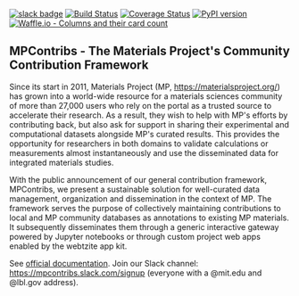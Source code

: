 [![slack badge](https://mpcontribs-slackin.herokuapp.com/badge.svg)](https://mpcontribs-slackin.herokuapp.com/)
[![Build Status](https://travis-ci.org/materialsproject/MPContribs.svg?branch=master)](https://travis-ci.org/materialsproject/MPContribs)
[![Coverage Status](https://coveralls.io/repos/materialsproject/MPContribs/badge.svg?branch=master&service=github)](https://coveralls.io/github/materialsproject/MPContribs?branch=master)
[![PyPI version](https://badge.fury.io/py/mpcontribs.svg)](https://badge.fury.io/py/mpcontribs)
[![Waffle.io - Columns and their card count](https://badge.waffle.io/materialsproject/MPContribs.svg?columns=all)](https://waffle.io/materialsproject/MPContribs)

MPContribs - The Materials Project's Community Contribution Framework
---------------------------------------------------------------------

Since its start in 2011, Materials Project (MP, https://materialsproject.org/)
has grown into a world-wide resource for a materials sciences community of more
than 27,000 users who rely on the portal as a trusted source to accelerate
their research. As a result, they wish to help with MP's efforts by
contributing back, but also ask for support in sharing their experimental and
computational datasets alongside MP's curated results. This provides the
opportunity for researchers in both domains to validate calculations or
measurements almost instantaneously and use the disseminated data for
integrated materials studies.

With the public announcement of our general contribution framework, MPContribs,
we present a sustainable solution for well-curated data management,
organization and dissemination in the context of MP. The framework serves the
purpose of collectively maintaining contributions to local and MP community
databases as annotations to existing MP materials. It subsequently disseminates
them through a generic interactive gateway powered by Jupyter notebooks or
through custom project web apps enabled by the webtzite app kit.

See [official documentation](https://pythonhosted.org/mpcontribs). Join our
Slack channel: https://mpcontribs.slack.com/signup (everyone with a @mit.edu
and @lbl.gov address).
